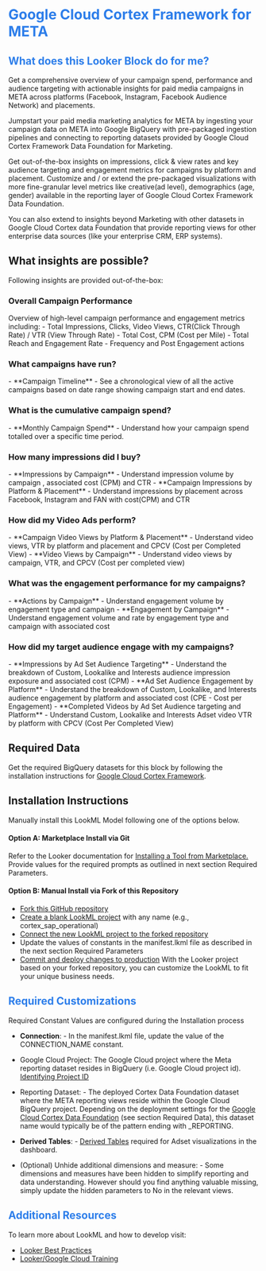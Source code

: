 <h1><span style="color:#2d7eea">Google Cloud Cortex Framework for META </span></h1>


<h2><span style="color:#2d7eea">What does this Looker Block do for me?</span></h2>

Get a comprehensive overview of your campaign spend, performance and audience targeting with actionable insights for paid media campaigns in META across platforms (Facebook, Instagram, Facebook Audience Network) and placements.

Jumpstart your paid media marketing analytics for META by ingesting your campaign data on META into Google BigQuery with pre-packaged ingestion pipelines and connecting to reporting datasets provided by Google Cloud Cortex Framework Data Foundation for Marketing.

Get out-of-the-box insights on impressions, click & view rates and key audience targeting and engagement metrics for campaigns by platform and placement. Customize and / or extend the pre-packaged visualizations with more fine-granular level metrics like creative(ad level), demographics (age, gender) available in the reporting layer of Google Cloud Cortex Framework Data Foundation.

You can also extend to insights beyond Marketing with other datasets in Google Cloud Cortex data Foundation that provide reporting views for other enterprise data sources (like your enterprise CRM, ERP systems).

<h2>What insights are possible?</h2>

Following insights are provided out-of-the-box:

<h3> Overall Campaign Performance </h3>
Overview of high-level campaign performance and engagement metrics including:
- Total Impressions, Clicks, Video Views, CTR(Click Through Rate) / VTR (View Through Rate)
- Total Cost, CPM (Cost per Mile)
- Total Reach and Engagement Rate
- Frequency and Post Engagement actions

<h3> What campaigns have run? </h3>
- **Campaign Timeline** - See a chronological view of all the active campaigns based on date range showing campaign start and end dates.

<h3> What is the cumulative campaign spend? </h3>
- **Monthly Campaign Spend** - Understand how your campaign spend totalled over a specific time period.

<h3> How many impressions did I buy? </h3>
- **Impressions by Campaign** -  Understand impression volume by campaign , associated cost (CPM) and CTR
- **Campaign Impressions by Platform & Placement** - Understand impressions by placement across Facebook, Instagram and FAN with cost(CPM) and CTR

<h3> How did my Video Ads perform? </h3>
- **Campaign Video Views by Platform & Placement** - Understand video views, VTR by platform and placement and CPCV (Cost per Completed View)
- **Video Views by Campaign** - Understand video views by campaign, VTR, and CPCV (Cost per completed view)

<h3> What was the engagement performance for my campaigns? </h3>
- **Actions by Campaign** - Understand engagement volume by engagement type and campaign
- **Engagement by Campaign** - Understand engagement volume and rate by engagement type and campaign with associated cost

<h3> How did my target audience engage with my campaigns? </h3>
- **Impressions by Ad Set Audience Targeting** - Understand the breakdown of Custom, Lookalike and Interests audience impression exposure and associated  cost (CPM)
- **Ad Set Audience Engagement by Platform** - Understand the breakdown of Custom, Lookalike, and Interests audience engagement by platform and associated cost (CPE - Cost per Engagement)
- **Completed Videos by Ad Set Audience targeting and Platform** - Understand Custom, Lookalike and Interests Adset video VTR  by platform with CPCV (Cost Per Completed View)

<h2>Required Data</h2>

Get the required BigQuery datasets for this block by following the installation instructions for [Google Cloud Cortex Framework](https://github.com/GoogleCloudPlatform/cortex-data-foundation).

<h2>Installation Instructions</h2>

Manually install this LookML Model following one of the options below.

<h4> Option A: Marketplace Install via Git </h4>

Refer to the Looker documentation for [Installing a Tool from Marketplace.](https://cloud.google.com/looker/docs/marketplace#installing_a_tool_from_a_git_url) Provide values for the required prompts as outlined in next section Required Parameters.

<h4> Option B: Manual Install via Fork of this Repository </h4>

- [Fork this GitHub repository](https://docs.github.com/en/get-started/quickstart/fork-a-repo#forking-a-repository)
- [Create a blank LookML project](https://cloud.google.com/looker/docs/create-projects#creating_a_blank_project) with any name (e.g., cortex_sap_operational)
- [Connect the new LookML project to the forked repository](https://cloud.google.com/looker/docs/setting-up-git-connection)
- Update the values of constants in the manifest.lkml file as described in the next section Required Parameters
- [Commit and deploy changes to production](https://cloud.google.com/looker/docs/version-control-and-deploying-changes#getting_your_changes_to_production)
With the Looker project based on your forked repository, you can customize the LookML to fit your unique business needs.

<h2><span style="color:#2d7eea">Required Customizations</span></h2>

Required Constant Values are configured during the Installation process

- **Connection**: - In the manifest.lkml file, update the value of the CONNECTION_NAME constant.

- Google Cloud Project: The Google Cloud project where the Meta reporting dataset resides in BigQuery (i.e. Google Cloud  project id). [Identifying Project ID](https://cloud.google.com/resource-manager/docs/creating-managing-projects#identifying_projects)

- Reporting Dataset: - The deployed Cortex Data Foundation dataset where the META reporting views reside within the Google Cloud BigQuery project. Depending on the deployment settings for the [Google Cloud Cortex Data Foundation](https://github.com/GoogleCloudPlatform/cortex-data-foundation) (see section Required Data), this dataset name would typically be of the pattern ending with  _REPORTING.

- **Derived Tables**: - [Derived Tables](https://cloud.google.com/looker/docs/derived-tables#use_cases_for_pdts) required for Adset visualizations in the dashboard.

- (Optional) Unhide additional dimensions and measure: - Some dimensions and measures have been hidden to simplify reporting and data understanding. However should you find anything valuable missing, simply update the hidden parameters to No in the relevant views.

<h2><span style="color:#2d7eea">Additional Resources</span></h2>

To learn more about LookML and how to develop visit:
- [Looker Best Practices](https://cloud.google.com/looker/docs/best-practices/home)
- [Looker/Google Cloud Training](https://www.cloudskillsboost.google/catalog)
